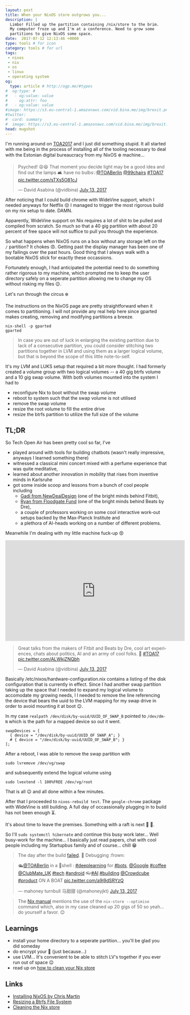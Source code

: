 ```yaml
---
layout: post
title: When your NixOS store outgrows you...
description: |
  Limbo! Filled up the partition containing /nix/store to the brim.
  My computer froze up and I'm at a conference. Need to grow some
  partitions to give NixOS some space.
date:  2017-07-12 12:13:46 +0000
type: tools # for icon
category: tools # for url
tags:
 - nixos
 - nix
 - os
 - linux
 - operating system
og:
  type: article # http://ogp.me/#types
#  og:type: # 
#   - og:value: value
#     og:attr: foo
#   - og:value: value
#image: https://s3.eu-central-1.amazonaws.com/vid.bina.me/img/brexit.png
#twitter:
#  card: summary
#  image: https://s3.eu-central-1.amazonaws.com/vid.bina.me/img/brexit.png
head: mugshot
---
```

I'm running around on [TOA2017](https://toa.berlin) and I just did something stupid.
It all started with me being in the process of installing all of the tooling
necessary to deal with the Estonian digital bureaucracy from my NixOS :snowflake:
machine...

<div class="element">
  <blockquote class="twitter-tweet" data-lang="en"><p lang="en" dir="ltr">Psyched! 😝😆 That moment you decide light may be a good idea and find out the lamps 🛋️ have no bulbs💡<a href="https://twitter.com/TOABerlin">@TOABerlin</a> <a href="https://twitter.com/99chairs">@99chairs</a> <a href="https://twitter.com/hashtag/TOA17?src=hash">#TOA17</a> <a href="https://t.co/sTXs5O81cJ">pic.twitter.com/sTXs5O81cJ</a></p>&mdash; David Asabina (@vidbina) <a href="https://twitter.com/vidbina/status/885517003947036672">July 13, 2017</a></blockquote>
  <script async src="//platform.twitter.com/widgets.js" charset="utf-8"></script>
</div>

After noticing that I could build chrome with WideVine support, which I needed
anyways for Netflix :unamused: I managed to trigger the most rigorous build on
my nix setup to date. DAMN.

Apparently, WideVine support on Nix requires a lot of shit to be pulled and
compiled from scratch. So much so that a 40 gig partition with about 20
percent of free space will not suffice to pull you through the experience.

So what happens when NixOS runs on a box without any storage left on the
`/` partition? It chokes :angry:. Getting past the display manager has been
one of my failings over the past hours. Good thing that I always walk with
a bootable NixOS stick for exactly these occassions.

Fortunately enough, I had anticipated the potential need to do something rather
rigorous to my machine, which prompted me to keep the user directory safely on
a seperate partition allowing me to change my OS without risking my files
:wink:.

Let's run through the circus :snowflake:

The instructions on the NixOS page are pretty straightforward when it comes
to partitioning. I will not provide any real help here since gparted makes
creating, removing and modifying partitions a breeze.

```
nix-shell -p gparted
gparted
```

> In case you are out of luck in enlarging the existing partition due to
lack of a consecutive partition, you could consider stitching two partitions
together in LVM and using them as a larger logical volume, but that is beyond
the scope of this little note-to-self.

It's my LVM and LUKS setup that required a bit more thought. I had formerly
created a volume group with two logical volumes -- a 40 gig btrfs volume and
a 10 gig swap volume. With both volumes mounted into the system I had to

 - reconfigure Nix to boot without the swap volume
 - reboot to system such that the swap volume is not utilised
 - remove the swap volume
 - resize the root volume to fill the entire drive
 - resize the btrfs partition to utilize the full size of the volume

## TL;DR

So Tech Open Air has been pretty cool so far, I've
 - played around with tools for building chatbots (wasn't really impressive, anyways I learned
 something there)
 - witnessed a classical mini concert mixed with a perfume experience that was quite meditative,
 - learned about another innovation in mobility that rises from inventive minds in Karlsruhe
 - got some inside scoop and lessons from a bunch of cool people including
   - [Gadi from
NewDealDesign](https://newdealdesign.com/studio) (one of the bright minds behind Fitbit),
   - [Ryan from Floodgate Fund](http://floodgate.com/ryan-walsh/) (one of the bright minds
   behind Beats by Dre),
   - a couple of professors working on some cool interactive work-out setups backed by the
   Max-Planck Institute and
   - a plethora of AI-heads working on a number of different problems.
   
Meanwhile I'm dealing with my little machine fuck-up :rage:

<div class="element video">
  <iframe width="560" height="315" src="https://www.youtube.com/embed/OazFiIhwAEs" frameborder="0" allowfullscreen></iframe>
</div>

<div class="element">
  <blockquote class="twitter-tweet" data-lang="en"><p lang="en" dir="ltr">Great talks from the makers of Fitbit and Beats by Dre, cool art experiences, chats about politics, AI and an army of cool folks. 🤘 <a href="https://twitter.com/hashtag/TOA17?src=hash">#TOA17</a> <a href="https://t.co/ALWkjZNQbh">pic.twitter.com/ALWkjZNQbh</a></p>&mdash; David Asabina (@vidbina) <a href="https://twitter.com/vidbina/status/885496635219955713">July 13, 2017</a></blockquote>
  <script async src="//platform.twitter.com/widgets.js" charset="utf-8"></script>
</div>

Basically /etc/nixos/hardware-configuration.nix contains a listing of the disk
configuration that is currently in effect. Since I had another swap partition taking up
the space that I needed to expand my logical volume to accomodate my growing needs, I
I needed to remove the line referencing the device that bears the uuid to the LVM mapping
for my swap drive in order to avoid mounting it at boot :wink:.

In my case `realpath /dev/disk/by-uuid/UUID_OF_SWAP_B` pointed to `/dev/dm-N`
which is the path for a mapped device so out it went.


```
swapDevices = [
  { device = "/dev/disk/by-uuid/UUID_OF SWAP_A"; }
  # { device = "/dev/disk/by-uuid/UUID_OF_SWAP_B"; }
];
```

After a reboot, I was able to remove the swap partition with

```
sudo lvremove /dev/vg/swap
```

and subsequently extend the logical volume using

```
sudo lvextend -l 100%FREE /dev/vg/root
```

That is all :wink: and all done within a few minutes.

After that I proceeded to `nixos-rebuild test`. The `google-chrome` package with
WideVine is still building. A full day of occassionally plugging in to build has
not been enough :hourglass_flowing_sand:.

It's about time to leave the premises. Something with a raft is next :rowboat: :metal:.

So I'll `sudo systemctl hibernate` and continue this busy work later... Well busy-work
for the machine... I basically just read papers, chat with cool people including my
Startupbus family and of course... chill :grin:

> The day after the build [failed](https://github.com/NixOS/nixpkgs/issues/26299). :shit:
Debugging :frown:

<div class="element">
  <blockquote class="twitter-tweet" data-lang="en"><p lang="en" dir="ltr">🛳<a href="https://twitter.com/TOABerlin">@TOABerlin</a> in a 🌰shell : <a href="https://twitter.com/hashtag/deeplearning?src=hash">#deeplearning</a> for <a href="https://twitter.com/hashtag/bots?src=hash">#bots</a>, <a href="https://twitter.com/Google">@Google</a> <a href="https://twitter.com/hashtag/coffee?src=hash">#coffee</a> <a href="https://twitter.com/ClubMate_UK">@ClubMate_UK</a> <a href="https://twitter.com/hashtag/tech?src=hash">#tech</a> <a href="https://twitter.com/hashtag/android?src=hash">#android</a> 👓<a href="https://twitter.com/hashtag/AI?src=hash">#AI</a> <a href="https://twitter.com/hashtag/building?src=hash">#building</a> <a href="https://twitter.com/Crowdcube">@Crowdcube</a> <a href="https://twitter.com/hashtag/product?src=hash">#product</a> ON A BOAT <a href="https://t.co/a9j9dSRYzQ">pic.twitter.com/a9j9dSRYzQ</a></p>&mdash; mahoney turnbull 马甜甜 (@mahoneyjkt) <a href="https://twitter.com/mahoneyjkt/status/885435818445332482">July 13, 2017</a></blockquote>
  <script async src="//platform.twitter.com/widgets.js" charset="utf-8"></script>
</div>

> The [Nix manual](https://nixos.org/nixos/manual/index.html#sec-nix-gc) mentions the use of the
`nix-store --optimise` command which, also in my case cleaned up 20 gigs of 50 so yeah... do
yourself a favor. :wink:

## Learnings

 - install your home directory to a seperate partition... you'll be glad you did someday
 - do encrypt your :shit: (just because...)
 - use LVM... It's convenient to be able to stitch LV's together if you ever run out of space :wink:
 - read up on [how to clean your Nix store](https://nixos.org/nixos/manual/index.html#sec-nix-gc)

## Links

- [Installing NixOS by Chris Martin](https://chris-martin.org/2015/installing-nixos)
- [Resizing a Btrfs File System](https://docs.oracle.com/cd/E37670_01/E37355/html/ol_use_case2_btrfs.html)
- [Cleaning the Nix store](https://nixos.org/nixos/manual/index.html#sec-nix-gc)

